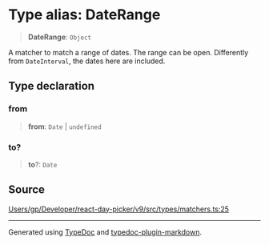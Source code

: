 # Type alias: DateRange

> **DateRange**: `Object`

A matcher to match a range of dates. The range can be open. Differently from `DateInterval`, the dates here are included.

## Type declaration

### from

> **from**: `Date` \| `undefined`

### to?

> **to**?: `Date`

## Source

[Users/gp/Developer/react-day-picker/v9/src/types/matchers.ts:25](https://github.com/gpbl/react-day-picker/blob/005599683/src/types/matchers.ts#L25)

***

Generated using [TypeDoc](https://typedoc.org) and [typedoc-plugin-markdown](https://typedoc-plugin-markdown.org).
